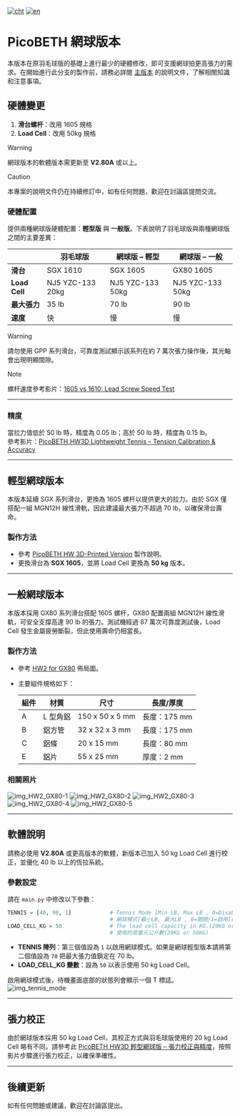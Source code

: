 [![cht](https://img.shields.io/badge/lang-cht-green.svg)](README.cht.md) 
[![en](https://img.shields.io/badge/lang-en-red.svg)](README.md)

# PicoBETH 網球版本

本版本在原羽毛球版的基礎上進行最少的硬體修改，即可支援網球拍更高張力的需求。在開始進行此分支的製作前，請務必詳閱 [主版本](https://github.com/206cc/PicoBETH) 的說明文件，了解相關知識和注意事項。

## 硬體變更

1. **滑台螺杆**：改用 1605 規格
2. **Load Cell**：改用 50kg 規格

> [!WARNING]
> 網球版本的軟體版本需更新至 **V2.80A** 或以上。

> [!CAUTION]
> 本專案的說明文件仍在持續修訂中，如有任何問題，歡迎在討論區提問交流。

### 硬體配置

提供兩種網球版硬體配置：**輕型版** 與 **一般版**。下表說明了羽毛球版與兩種網球版之間的主要差異：

|               | **羽毛球版**         | **網球版 – 輕型**      | **網球版 – 一般**      |
|---------------|----------------------|-----------------------|------------------------|
| **滑台**      | SGX 1610             | SGX 1605              | GX80 1605              |
| **Load Cell** | NJ5 YZC-133 20kg     | NJ5 YZC-133 50kg      | NJ5 YZC-133 50kg       |
| **最大張力**  | 35 lb                | 70 lb                 | 90 lb                  |
| **速度**      | 快                   | 慢                    | 慢                     |

> [!WARNING]
> 請勿使用 GPP 系列滑台，可靠度測試顯示該系列在約 7 萬次張力操作後，其光軸會出現明顯間隙。

> [!NOTE]
> 螺杆速度參考影片：[1605 vs 1610: Lead Screw Speed Test](https://youtu.be/DaFmQe_a8F8)

---

### 精度  
當拉力值低於 50 lb 時，精度為 0.05 lb；高於 50 lb 時，精度為 0.15 lb。  
參考影片：[PicoBETH HW3D Lightweight Tennis – Tension Calibration & Accuracy](https://youtu.be/3H8zwHVQJGE)

---

## 輕型網球版本

本版本延續 SGX 系列滑台，更換為 1605 螺杆以提供更大的拉力。由於 SGX 僅搭配一組 MGN12H 線性滑軌，因此建議最大張力不超過 70 lb，以確保滑台壽命。

### 製作方法

- 參考 [PicoBETH HW 3D-Printed Version](https://youtu.be/gtyGDhp-Uqk) 製作說明。
- 更換滑台為 **SGX 1605**，並將 Load Cell 更換為 **50 kg** 版本。

---

## 一般網球版本

本版本採用 GX80 系列滑台搭配 1605 螺杆，GX80 配置兩組 MGN12H 線性滑軌，可安全支撐高達 90 lb 的張力。測試機經過 87 萬次可靠度測試後，Load Cell 發生金屬疲勞斷裂，但此使用壽命仍相當長。

### 製作方法

- 參考 [HW2 for GX80](docs/HW2.0_GX80.pdf) 佈局圖。
- 主要組件規格如下：

  | 組件 | 材質       | 尺寸            | 長度/厚度     |
  |------|------------|-----------------|---------------|
  | A    | L 型角鋁   | 150 x 50 x 5 mm | 長度：175 mm  |
  | B    | 鋁方管    | 32 x 32 x 3 mm  | 長度：175 mm  |
  | C    | 鋁條      | 20 x 15 mm      | 長度：80 mm   |
  | E    | 鋁片      | 55 x 25 mm      | 厚度：2 mm    |

### 相關照片

![img_HW2_GX80-1](docs/img_HW2_GX80-1.jpg)
![img_HW2_GX80-2](docs/img_HW2_GX80-2.jpg)
![img_HW2_GX80-3](docs/img_HW2_GX80-3.jpg)
![img_HW2_GX80-4](docs/img_HW2_GX80-4.jpg)
![img_HW2_GX80-5](docs/img_HW2_GX80-5.jpg)

---

## 軟體說明

請務必使用 **V2.80A** 或更高版本的軟體，新版本已加入 50 kg Load Cell 進行校正，並優化 40 lb 以上的恆拉系統。

### 參數設定

請在 `main.py` 中修改以下參數：

```python
TENNIS = [40, 90, 1]            # Tennis Mode [Min LB, Max LB , 0=Disable/1=Enadble](BETA)
                                # 網球模式[最小LB, 最大LB , 0=關閉/1=啟用](BETA)
LOAD_CELL_KG = 50               # The load cell capacity in KG.(20KG or 50KG)
                                # 使用的荷重元公斤數(20KG or 50KG)
```

- **TENNIS 陣列**：第三個值設為 `1` 以啟用網球模式。如果是網球輕型版本請將第二個值設為 `70` 把最大張力值鎖定在 70 lb。
- **LOAD_CELL_KG 變數**：設為 `50` 以表示使用 50 kg Load Cell。

啟用網球模式後，待機畫面底部的狀態列會顯示一個 T 標誌。 
![img_tennis_mode](docs/img_tennis_mode.jpg)

---

## 張力校正

由於網球版本採用 50 kg Load Cell，其校正方式與羽毛球版使用的 20 kg Load Cell 略有不同。請參考此 [PicoBETH HW3D 輕型網球版 – 張力校正與精度](https://youtu.be/3H8zwHVQJGE)，按照影片步驟進行張力校正，以確保準確性。

---

## 後續更新

如有任何問題或建議，歡迎在討論區提出。

